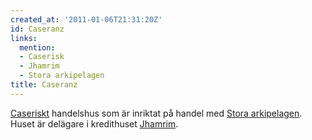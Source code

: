 ```yaml
---
created_at: '2011-01-06T21:31:20Z'
id: Caseranz
links:
  mention:
  - Caserisk
  - Jhamrim
  - Stora arkipelagen
title: Caseranz
---
```


[Caseriskt] handelshus som är inriktat på handel med [Stora arkipelagen]. Huset är delägare i
kredithuset [Jhamrim].

  [Caseriskt]: Caserisk
  [Stora arkipelagen]: Stora_arkipelagen
  [Jhamrim]: Jhamrim
